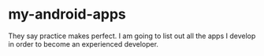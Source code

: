 # my-android-apps
They say practice makes perfect. I am going to list out all the apps I develop in order to become an experienced developer.
